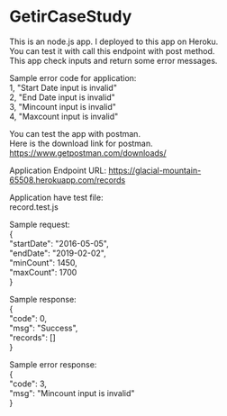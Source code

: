# GetirCaseStudy

This is an node.js app. I deployed to this app on Heroku.<br/>
You can test it with call this endpoint with post method.<br/>
This app check inputs and return some error messages.

Sample error code for application:<br/>
1, "Start Date input is invalid"<br/>
2, "End Date input is invalid"<br/>
3, "Mincount input is invalid"<br/>
4, "Maxcount input is invalid"<br/>

You can test the app with postman.<br/>
Here is the download link for postman.<br/>
https://www.getpostman.com/downloads/

Application Endpoint URL:
https://glacial-mountain-65508.herokuapp.com/records

Application have test file:<br/>
record.test.js

Sample request:<br/>
{<br/>
"startDate": "2016-05-05",<br/>
"endDate": "2019-02-02",<br/>
"minCount": 1450,<br/>
"maxCount": 1700<br/>
}

Sample response:<br/>
{<br/>
    "code": 0,<br/>
    "msg": "Success",<br/>
    "records": []<br/>
}<br/>

Sample error response:<br/>
{<br/>
    "code": 3,<br/>
    "msg": "Mincount input is invalid"<br/>
}

